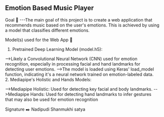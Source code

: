 <h2>Emotion Based Music Player</h2>
Goal 🎯
---The main goal of this project is to create a web application that recommends music based on the user's emotions. This is achieved by using a model that classifies different emotions.

Model(s) used for the Web App 🧮
1. Pretrained Deep Learning Model (model.h5):

-->Likely a Convolutional Neural Network (CNN) used for emotion recognition, especially in processing facial and hand landmarks for detecting user emotions.
-->The model is loaded using Keras' load_model function, indicating it's a neural network trained on emotion-labeled data.<br>
2. Mediapipe's Holistic and Hands Models:

-->Mediapipe Holistic: Used for detecting key facial and body landmarks.
-->Mediapipe Hands: Used for detecting hand landmarks to infer gestures that may also be used for emotion recognition


Signature ✒️
Nadipudi Shanmukhi satya
